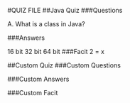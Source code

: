 #QUIZ FILE ##Java Quiz ###Questions

A. What is a class in Java?

###Answers

16 bit
32 bit
64 bit
###Facit 2 = x

##Custom Quiz ###Custom Questions

###Custom Answers

###Custom Facit